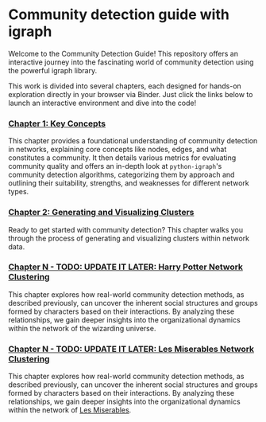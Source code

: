 # Community detection guide with igraph

Welcome to the Community Detection Guide! This repository offers an interactive journey into the fascinating world of community detection using the powerful igraph library.

This work is divided into several chapters, each designed for hands-on exploration directly in your browser via Binder. Just click the links below to launch an interactive environment and dive into the code!

### [Chapter 1: Key Concepts](https://mybinder.org/v2/gh/BeaMarton13/community-detection-guide-w-igraph/HEAD?urlpath=%2Fdoc%2Ftree%2Fnotebooks%2Fkey_concepts.ipynb)
This chapter provides a foundational understanding of community detection in networks, explaining core concepts like nodes, edges, and what constitutes a community. It then details various metrics for evaluating community quality and offers an in-depth look at `python-igraph`'s community detection algorithms, categorizing them by approach and outlining their suitability, strengths, and weaknesses for different network types.


### [Chapter 2: Generating and Visualizing Clusters](https://mybinder.org/v2/gh/BeaMarton13/community-detection-guide-w-igraph/HEAD?urlpath=%2Fdoc%2Ftree%2Fnotebooks%2Fgenerating_and_visualizing_clusters.ipynb)
Ready to get started with community detection? This chapter walks you through the process of generating and visualizing clusters within network data.


### [Chapter N - TODO: UPDATE IT LATER: Harry Potter Network Clustering](https://mybinder.org/v2/gh/BeaMarton13/community-detection-guide-w-igraph/HEAD?urlpath=%2Fdoc%2Ftree%2Fnotebooks%2Fharry_potter_clustering.ipynb)
This chapter explores how real-world community detection methods, as described previously, can uncover the inherent social structures and groups formed by characters based on their interactions. By analyzing these relationships, we gain deeper insights into the organizational dynamics within the network of the wizarding universe.

### [Chapter N - TODO: UPDATE IT LATER: Les Miserables Network Clustering](https://mybinder.org/v2/gh/BeaMarton13/community-detection-guide-w-igraph/HEAD?urlpath=%2Fdoc%2Ftree%2Fnotebooks%2Fles_miserables.ipynb)
This chapter explores how real-world community detection methods, as described previously, can uncover the inherent social structures and groups formed by characters based on their interactions. By analyzing these relationships, we gain deeper insights into the organizational dynamics within the network of [Les Miserables](https://websites.umich.edu/~mejn/netdata/).
